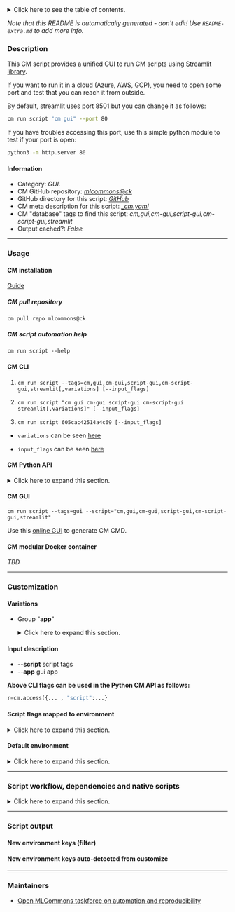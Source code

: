 <details>
<summary>Click here to see the table of contents.</summary>

* [Description](#description)
* [Information](#information)
* [Usage](#usage)
  * [ CM installation](#cm-installation)
  * [ CM script automation help](#cm-script-automation-help)
  * [ CM CLI](#cm-cli)
  * [ CM Python API](#cm-python-api)
  * [ CM GUI](#cm-gui)
  * [ CM modular Docker container](#cm-modular-docker-container)
* [Customization](#customization)
  * [ Variations](#variations)
  * [ Input description](#input-description)
  * [ Script flags mapped to environment](#script-flags-mapped-to-environment)
  * [ Default environment](#default-environment)
* [Script workflow, dependencies and native scripts](#script-workflow-dependencies-and-native-scripts)
* [Script output](#script-output)
* [New environment keys (filter)](#new-environment-keys-(filter))
* [New environment keys auto-detected from customize](#new-environment-keys-auto-detected-from-customize)
* [Maintainers](#maintainers)

</details>

*Note that this README is automatically generated - don't edit! Use `README-extra.md` to add more info.*

### Description

This CM script provides a unified GUI to run CM scripts using [Streamlit library](https://streamlit.io).

If you want to run it in a cloud (Azure, AWS, GCP), you need to open some port and test that you can reach it from outside.

By default, streamlit uses port 8501 but you can change it as follows:

```bash
cm run script "cm gui" --port 80
```

If you have troubles accessing this port, use this simple python module to test if your port is open:
```bash
python3 -m http.server 80
```


#### Information

* Category: *GUI.*
* CM GitHub repository: *[mlcommons@ck](https://github.com/mlcommons/ck/tree/master/cm-mlops)*
* GitHub directory for this script: *[GitHub](https://github.com/mlcommons/ck/tree/master/cm-mlops/script/gui)*
* CM meta description for this script: *[_cm.yaml](_cm.yaml)*
* CM "database" tags to find this script: *cm,gui,cm-gui,script-gui,cm-script-gui,streamlit*
* Output cached?: *False*
___
### Usage

#### CM installation

[Guide](https://github.com/mlcommons/ck/blob/master/docs/installation.md)

##### CM pull repository

```cm pull repo mlcommons@ck```

##### CM script automation help

```cm run script --help```

#### CM CLI

1. `cm run script --tags=cm,gui,cm-gui,script-gui,cm-script-gui,streamlit[,variations] [--input_flags]`

2. `cm run script "cm gui cm-gui script-gui cm-script-gui streamlit[,variations]" [--input_flags]`

3. `cm run script 605cac42514a4c69 [--input_flags]`

* `variations` can be seen [here](#variations)

* `input_flags` can be seen [here](#script-flags-mapped-to-environment)

#### CM Python API

<details>
<summary>Click here to expand this section.</summary>

```python

import cmind

r = cmind.access({'action':'run'
                  'automation':'script',
                  'tags':'cm,gui,cm-gui,script-gui,cm-script-gui,streamlit'
                  'out':'con',
                  ...
                  (other input keys for this script)
                  ...
                 })

if r['return']>0:
    print (r['error'])

```

</details>


#### CM GUI

```cm run script --tags=gui --script="cm,gui,cm-gui,script-gui,cm-script-gui,streamlit"```

Use this [online GUI](https://cKnowledge.org/cm-gui/?tags=cm,gui,cm-gui,script-gui,cm-script-gui,streamlit) to generate CM CMD.

#### CM modular Docker container

*TBD*

___
### Customization


#### Variations

  * Group "**app**"
    <details>
    <summary>Click here to expand this section.</summary>

    * `_graph`
      - Environment variables:
        - *CM_GUI_APP*: `graph`
      - Workflow:
        1. ***Read "prehook_deps" on other CM scripts***
           * get,generic-python-lib,_matplotlib
             - CM script: [get-generic-python-lib](https://github.com/mlcommons/ck/tree/master/cm-mlops/script/get-generic-python-lib)
           * get,generic-python-lib,_mpld3
             - CM script: [get-generic-python-lib](https://github.com/mlcommons/ck/tree/master/cm-mlops/script/get-generic-python-lib)
    * `_main`
      - Environment variables:
        - *CM_GUI_APP*: `app`
      - Workflow:
    * `_playground`
      - Environment variables:
        - *CM_GUI_APP*: `playground`
      - Workflow:
        1. ***Read "prehook_deps" on other CM scripts***
           * get,generic-python-lib,_matplotlib
             - CM script: [get-generic-python-lib](https://github.com/mlcommons/ck/tree/master/cm-mlops/script/get-generic-python-lib)
           * get,generic-python-lib,_mpld3
             - CM script: [get-generic-python-lib](https://github.com/mlcommons/ck/tree/master/cm-mlops/script/get-generic-python-lib)
           * get,generic-python-lib,_streamlit_option_menu
             - CM script: [get-generic-python-lib](https://github.com/mlcommons/ck/tree/master/cm-mlops/script/get-generic-python-lib)
           * get,generic-python-lib,_numpy
             - CM script: [get-generic-python-lib](https://github.com/mlcommons/ck/tree/master/cm-mlops/script/get-generic-python-lib)
           * get,generic-python-lib,_pandas
             - CM script: [get-generic-python-lib](https://github.com/mlcommons/ck/tree/master/cm-mlops/script/get-generic-python-lib)

    </details>


#### Input description

* --**script** script tags
* --**app** gui app

**Above CLI flags can be used in the Python CM API as follows:**

```python
r=cm.access({... , "script":...}
```

#### Script flags mapped to environment
<details>
<summary>Click here to expand this section.</summary>

* `--address=value`  &rarr;  `CM_GUI_ADDRESS=value`
* `--app=value`  &rarr;  `CM_GUI_APP=value`
* `--no_browser=value`  &rarr;  `CM_GUI_NO_BROWSER=value`
* `--no_run=value`  &rarr;  `CM_GUI_NO_RUN=value`
* `--port=value`  &rarr;  `CM_GUI_PORT=value`
* `--prefix=value`  &rarr;  `CM_GUI_SCRIPT_PREFIX_LINUX=value`
* `--script=value`  &rarr;  `CM_GUI_SCRIPT_TAGS=value`
* `--title=value`  &rarr;  `CM_GUI_TITLE=value`

**Above CLI flags can be used in the Python CM API as follows:**

```python
r=cm.access({... , "address":...}
```

</details>

#### Default environment

<details>
<summary>Click here to expand this section.</summary>

These keys can be updated via `--env.KEY=VALUE` or `env` dictionary in `@input.json` or using script flags.

* CM_GUI_EXTRA_CMD: ``
* CM_GUI_SCRIPT_PREFIX_LINUX: `gnome-terminal --`
* CM_GUI_APP: `app`

</details>

___
### Script workflow, dependencies and native scripts

<details>
<summary>Click here to expand this section.</summary>

  1. ***Read "deps" on other CM scripts from [meta](https://github.com/mlcommons/ck/tree/master/cm-mlops/script/gui/_cm.yaml)***
     * detect,os
       - CM script: [detect-os](https://github.com/mlcommons/ck/tree/master/cm-mlops/script/detect-os)
     * detect,cpu
       - CM script: [detect-cpu](https://github.com/mlcommons/ck/tree/master/cm-mlops/script/detect-cpu)
     * get,sys-utils-cm
       - CM script: [get-sys-utils-cm](https://github.com/mlcommons/ck/tree/master/cm-mlops/script/get-sys-utils-cm)
     * get,python
       * CM names: `--adr.['python', 'python3']...`
       - CM script: [get-python3](https://github.com/mlcommons/ck/tree/master/cm-mlops/script/get-python3)
     * get,generic-python-lib,_cmind
       - CM script: [get-generic-python-lib](https://github.com/mlcommons/ck/tree/master/cm-mlops/script/get-generic-python-lib)
     * get,generic-python-lib,_streamlit
       - CM script: [get-generic-python-lib](https://github.com/mlcommons/ck/tree/master/cm-mlops/script/get-generic-python-lib)
  1. ***Run "preprocess" function from [customize.py](https://github.com/mlcommons/ck/tree/master/cm-mlops/script/gui/customize.py)***
  1. Read "prehook_deps" on other CM scripts from [meta](https://github.com/mlcommons/ck/tree/master/cm-mlops/script/gui/_cm.yaml)
  1. ***Run native script if exists***
     * [run.bat](https://github.com/mlcommons/ck/tree/master/cm-mlops/script/gui/run.bat)
     * [run.sh](https://github.com/mlcommons/ck/tree/master/cm-mlops/script/gui/run.sh)
  1. Read "posthook_deps" on other CM scripts from [meta](https://github.com/mlcommons/ck/tree/master/cm-mlops/script/gui/_cm.yaml)
  1. Run "postrocess" function from customize.py
  1. Read "post_deps" on other CM scripts from [meta](https://github.com/mlcommons/ck/tree/master/cm-mlops/script/gui/_cm.yaml)
</details>

___
### Script output
#### New environment keys (filter)

#### New environment keys auto-detected from customize

___
### Maintainers

* [Open MLCommons taskforce on automation and reproducibility](https://github.com/mlcommons/ck/blob/master/docs/taskforce.md)